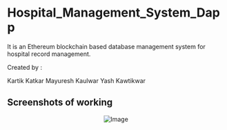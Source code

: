 # Hospital_Management_System_Dapp
It is an Ethereum blockchain based database management system for hospital record management.

Created by :

Kartik Katkar
Mayuresh Kaulwar
Yash Kawtikwar

##

## Screenshots of working

<p align="center">
  <img src="./Screenshot/app.gif" alt="Image"/>
</p>
